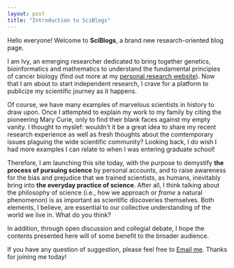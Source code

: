```yaml
---
layout: post
title: "Introduction to SciBlogs"
---
```


Hello everyone! Welcome to **SciBlogs**, a brand new research-oriented blog page. 

I am Ivy, an emerging researcher dedicated to bring together genetics, bioinformatics and mathematics to understand the fundamental principles of cancer biology (find out more at my [personal research website](https://lingyunxiong.github.io)). Now that I am about to start independent research, I crave for a platform to publicize my scientific journey as it happens. 

Of course, we have many examples of marvelous scientists in history to draw upon. Once I attempted to explain my work to my family by citing the pioneering Mary Curie, only to find their blank faces against my empty vanity. I thought to myslef: wouldn't it be a great idea to share my recent research experience as well as fresh thoughts about the comtemporary issues plaguing the wide scientific community? Looking back, I do wish I had more examples I can relate to when I was entering graduate school! 

Therefore, I am launching this site today, with the purpose to demystify **the process of pursuing science** by personal accounts, and to raise awareness for the bias and prejudice that we trained scientists, as humans, inevitably bring into **the everyday practice of science**. After all, I think talking about the philosophy of science (i.e., how we approach or *frame* a natural phenomenon) is as important as scientific discoveries themselves. Both elements, I believe, are essential to our collective understanding of the world we live in. What do you think?

In addition, through open discussion and collegial debate, I hope the contents presented here will of some benefit to the broader audience. 

If you have any question of suggestion, please feel free to [Email me](mailto:u3502943@connect.hku.hk). Thanks for joining me today!


